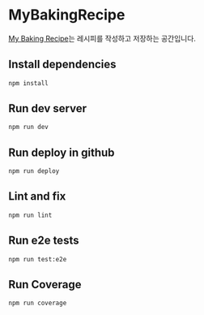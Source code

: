 # MyBakingRecipe
[My Baking Recipe](https://github.com/DavidYang2149/MyBakingRecipe)는 레시피를 작성하고 저장하는 공간입니다.

## Install dependencies

```sh
npm install
```

## Run dev server

```sh
npm run dev
```

## Run deploy in github

```sh
npm run deploy
```

## Lint and fix

```sh
npm run lint
```

## Run e2e tests

```sh
npm run test:e2e
```

## Run Coverage

```sh
npm run coverage
```
